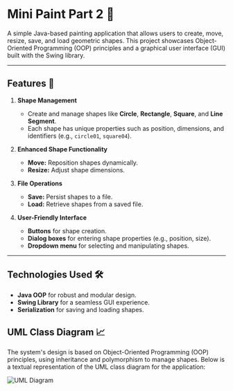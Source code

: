 # Mini Paint Part 2 🎨  

A simple Java-based painting application that allows users to create, move, resize, save, and load geometric shapes. This project showcases Object-Oriented Programming (OOP) principles and a graphical user interface (GUI) built with the Swing library.

---

## Features 🌟  

1. **Shape Management**  
   - Create and manage shapes like **Circle**, **Rectangle**, **Square**, and **Line Segment**.  
   - Each shape has unique properties such as position, dimensions, and identifiers (e.g., `circle01`, `square04`).  

2. **Enhanced Shape Functionality**  
   - **Move:** Reposition shapes dynamically.  
   - **Resize:** Adjust shape dimensions.  

3. **File Operations**  
   - **Save:** Persist shapes to a file.  
   - **Load:** Retrieve shapes from a saved file.

4. **User-Friendly Interface**  
   - **Buttons** for shape creation.  
   - **Dialog boxes** for entering shape properties (e.g., position, size).  
   - **Dropdown menu** for selecting and manipulating shapes.

---

## Technologies Used 🛠️  

- **Java OOP** for robust and modular design.  
- **Swing Library** for a seamless GUI experience.  
- **Serialization** for saving and loading shapes.

## UML Class Diagram 📈  

The system's design is based on Object-Oriented Programming (OOP) principles, using inheritance and polymorphism to manage shapes. Below is a textual representation of the UML class diagram for the application:

![UML Diagram]("C:\Users\ghane\OneDrive\Documents\NetBeansProjects\Lab8\_Lab8_UML.png")
